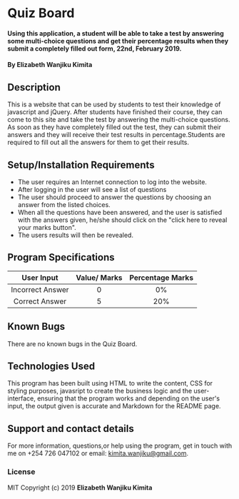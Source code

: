 # Quiz Board
#### Using this application, a student will be able to take a test by answering some multi-choice questions and get their percentage results when they submit a completely filled out form, 22nd, February 2019.
#### By **Elizabeth Wanjiku Kimita**
## Description
This is a website that can be used by students to test their knowledge of javascript and jQuery. After students have finished their course, they can come to this site and take the test by answering the multi-choice questions. As soon as they have completely filled out the test, they can submit their answers and they will receive their test results in percentage.Students are required to fill out all the answers for them to get their results.

## Setup/Installation Requirements
* The user requires an Internet connection to log into the website.
* After logging in the user will see a list of questions
* The user should proceed to answer the questions by choosing an answer from the listed choices.
* When all the questions have been answered, and the user is satisfied with the answers given, he/she should click on the "click here to reveal your marks button".
* The users results will then be revealed.

## Program Specifications
|User Input            |Value/ Marks    |Percentage Marks  |
|:--------------------:|:--------------:|:----------------:|
|Incorrect Answer      |      0         |      0%          |
|Correct Answer        |      5         |      20%         |


## Known Bugs
There are no known bugs in the Quiz Board.
## Technologies Used

This program has been built using HTML to write the content, CSS for styling purposes, javasript to create the business logic and the user- interface, ensuring that the program works and depending on the user's input, the output given is accurate and Markdown for the README page.

## Support and contact details
For more information, questions,or help using the program, get in touch with me on +254 726 047102 or email: kimita.wanjiku@gmail.com.

### License
MIT
Copyright (c) 2019 **Elizabeth Wanjiku Kimita**
